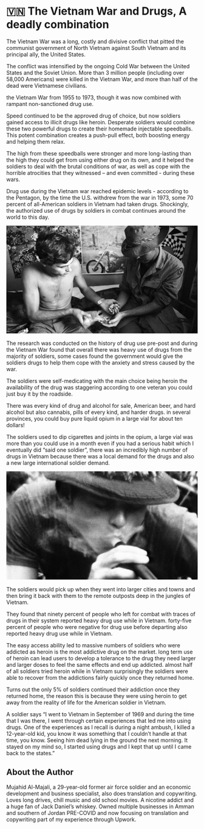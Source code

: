 # 🇻🇳 The Vietnam War and Drugs, A deadly combination

The Vietnam War was a long, costly and divisive conflict that pitted the
communist government of North Vietnam against South Vietnam and its principal
ally, the United States.

The conflict was intensified by the ongoing Cold War between the United States
and the Soviet Union. More than 3 million people (including over 58,000
Americans) were killed in the Vietnam War, and more than half of the dead were
Vietnamese civilians.

the Vietnam War from 1955 to 1973, though it was now combined with rampant
non-sanctioned drug use.

Speed continued to be the approved drug of choice, but now soldiers gained
access to illicit drugs like heroin. Desperate soldiers would combine these two
powerful drugs to create their homemade injectable speedballs. This potent
combination creates a push-pull effect, both boosting energy and helping them
relax.

The high from these speedballs were stronger and more long-lasting than the high
they could get from using either drug on its own, and it helped the soldiers to
deal with the brutal conditions of war, as well as cope with the horrible
atrocities that they witnessed – and even committed - during these wars.

Drug use during the Vietnam war reached epidemic levels - according to the
Pentagon, by the time the U.S. withdrew from the war in 1973, some 70 percent of
all-American soldiers in Vietnam had taken drugs. Shockingly, the authorized use
of drugs by soldiers in combat continues around the world to this day.

![pills](_static/images/vietnam/image1.jpeg)

The research was conducted on the history of drug use pre-post and during the
Vietnam War found that overall there was heavy use of drugs from the majority of
soldiers, some cases found the government would give the soldiers drugs to help
them cope with the anxiety and stress caused by the war.

The soldiers were self-medicating with the main choice being heroin the
availability of the drug was staggering according to one veteran you could just
buy it by the roadside.

There was every kind of drug and alcohol for sale, American beer, and hard
alcohol but also cannabis, pills of every kind, and harder drugs. in several
provinces, you could buy pure liquid opium in a large vial for about ten
dollars!

The soldiers used to dip cigarettes and joints in the opium, a large vial was
more than you could use in a month even if you had a serious habit which I
eventually did “said one soldier”, there was an incredibly high number of drugs
in Vietnam because there was a local demand for the drugs and also a new large
international soldier demand.

![smoking](_static/images/vietnam/image2.jpeg)

The soldiers would pick up when they went into larger cities and towns and then
bring it back with them to the remote outposts deep in the jungles of Vietnam.

They found that ninety percent of people who left for combat with traces of
drugs in their system reported heavy drug use while in Vietnam. forty-five
percent of people who were negative for drug use before departing also reported
heavy drug use while in Vietnam.

The easy access ability led to massive numbers of soldiers who were addicted as
heroin is the most addictive drug on the market. long term use of heroin can
lead users to develop a tolerance to the drug they need larger and larger doses
to feel the same effects and end up addicted. almost half of all soldiers tried
heroin while in Vietnam surprisingly the soldiers were able to recover from the
addictions fairly quickly once they returned home.

Turns out the only 5% of soldiers continued their addiction once they returned
home, the reason this is because they were using heroin to get away from the
reality of life for the American soldier in Vietnam.

A soldier says “I went to Vietnam in September of 1969 and during the time that
I was there, I went through certain experiences that led me into using drugs.
One of the experiences as I recall is during a night ambush, I killed a
12-year-old kid, you know it was something that I couldn’t handle at that time,
you know. Seeing him dead lying in the ground the next morning. It stayed on my
mind so, I started using drugs and I kept that up until I came back to the
states.”

## About the Author

Mujahid Al-Majali, a 29-year-old former air force soldier and an economic
development and business specialist, also does translation and copywriting.
Loves long drives, chill music and old school movies. A nicotine addict and a
huge fan of Jack Daniel’s whiskey. Owned multiple businesses in Amman and
southern of Jordan PRE-COVID and now focusing on translation and copywriting
part of my experience through Upwork.
